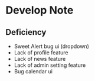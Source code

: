 # Develop Note

## Deficiency
- Sweet Alert bug ui (dropdown) 
- Lack of profile feature
- Lack of news feature 
- Lack of admin setting feature
- Bug calendar ui
